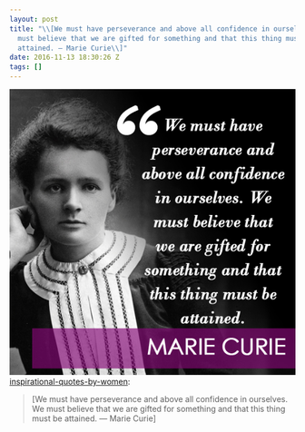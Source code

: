 ```yaml
---
layout: post
title: "\\[We must have perseverance and above all confidence in ourselves. We
  must believe that we are gifted for something and that this thing must be
  attained. — Marie Curie\\]"
date: 2016-11-13 18:30:26 Z
tags: []
---
```

![](/media/2016/11/153134458535.jpg)
[inspirational-quotes-by-women](http://inspirational-quotes-by-women.tumblr.com/post/140623239430):

> \[We must have perseverance and above all confidence in ourselves. We must believe that we are gifted for something and that this thing must be attained. — Marie Curie\]
